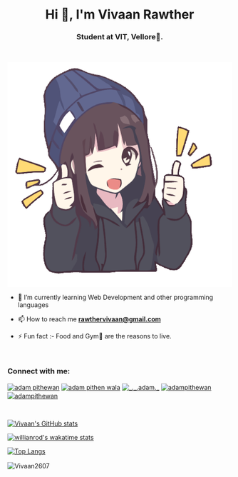 
<h1 align="center">Hi 👋, I'm Vivaan Rawther</h1>
<h3 align="center">Student at VIT, Vellore🌟.</h3>

<br>


<p><img align="center" src="https://github.com/Vivaan2607/Vivaan2607/blob/main/thumbsup.gif" alt="adam-pw" /></p>


- 🌱 I’m currently learning Web Development and other programming languages

- 📫 How to reach me **rawthervivaan@gmail.com**

- ⚡ Fun fact :- Food and Gym💪 are the reasons to live.

<br>

<h3 align="left">Connect with me:</h3>
<p align="left">
  <a href="https://www.linkedin.com/in/vivaan-rawther-23baab21b/" target="blank"><img align="center"
      src="https://raw.githubusercontent.com/rahuldkjain/github-profile-readme-generator/master/src/images/icons/Social/linked-in-alt.svg"
      alt="adam pithewan" height="30" width="40" /></a> 
  <a href="https://www.facebook.com/vishal.rawther/" target="blank"><img align="center"
      src="https://raw.githubusercontent.com/rahuldkjain/github-profile-readme-generator/master/src/images/icons/Social/facebook.svg"
      alt="adam pithen wala" height="30" width="40" /></a> 
  <a href="https://www.instagram.com/vivaan__rawther/" target="blank"><img align="center"
      src="https://raw.githubusercontent.com/rahuldkjain/github-profile-readme-generator/master/src/images/icons/Social/instagram.svg"
      alt="_._.adam._" height="30" width="40" /></a> 
  <a href="https://www.hackerrank.com/adampithewan" target="blank"><img align="center"
      src="https://raw.githubusercontent.com/rahuldkjain/github-profile-readme-generator/master/src/images/icons/Social/hackerrank.svg"
      alt="adampithewan" height="30" width="40" /></a> 
 <a href="https://twitter.com/RawtherVivaan" target="blank"><img align="center"
      src="https://raw.githubusercontent.com/rahuldkjain/github-profile-readme-generator/master/src/images/icons/Social/twitter.svg"
      alt="adampithewan" height="30" width="40" /></a> 
</p>

<br>


[![Vivaan's GitHub stats](https://github-readme-stats.vercel.app/api?username=Vivaan2607&show_icons=true&theme=radical)](https://github.com/Vivaan2607/github-readme-stats)


[![willianrod's wakatime stats](https://github-readme-stats.vercel.app/api/wakatime?username=Vivaan2607&theme=radical)](https://github.com/Vivaan2607/github-readme-stats)

[![Top Langs](https://github-readme-stats.vercel.app/api/top-langs/?username=Vivaan2607&theme=radical)](https://github.com/Vivaan2607/github-readme-stats)



<p><img align="center" src="https://github-readme-streak-stats.herokuapp.com/?user=Vivaan2607&theme=dark&background=0d1117&date_format=M%20j%5B%2C%20Y%5D" alt="Vivaan2607" /></p>



<!---
Vivaan2607/Vivaan2607 is a ✨ special ✨ repository because its `README.md` (this file) appears on your GitHub profile.
You can click the Preview link to take a look at your changes.
--->
